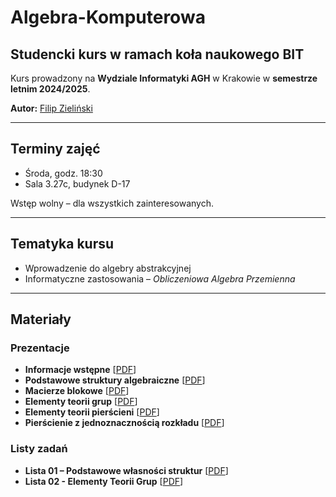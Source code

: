 # Algebra-Komputerowa

## Studencki kurs w ramach koła naukowego BIT

Kurs prowadzony na **Wydziale Informatyki AGH** w Krakowie w **semestrze letnim 2024/2025**.

**Autor:** [Filip Zieliński](https://github.com/mlodyjesienin)

---

## Terminy zajęć

- Środa, godz. 18:30
- Sala 3.27c, budynek D-17

Wstęp wolny – dla wszystkich zainteresowanych.

---

## Tematyka kursu

- Wprowadzenie do algebry abstrakcyjnej
- Informatyczne zastosowania – *Obliczeniowa Algebra Przemienna*

---

## Materiały

### Prezentacje

- **Informacje wstępne** [[PDF](https://mlodyjesienin.github.io/Algebra-Komputerowa/pdf/01wstep.pdf)]
- **Podstawowe struktury algebraiczne** [[PDF](https://mlodyjesienin.github.io/Algebra-Komputerowa/pdf/02powtorzenie.pdf)]
- **Macierze blokowe** [[PDF](https://mlodyjesienin.github.io/Algebra-Komputerowa/pdf/03blokowe-macierze.pdf)]
- **Elementy teorii grup** [[PDF](https://mlodyjesienin.github.io/Algebra-Komputerowa/pdf/04teoria-grup.pdf)]
- **Elementy teorii pierścieni** [[PDF](https://mlodyjesienin.github.io/Algebra-Komputerowa/pdf/05teoria-pierscieni.pdf)]
- **Pierścienie z jednoznacznością rozkładu** [[PDF](https://mlodyjesienin.github.io/Algebra-Komputerowa/pdf/06rozkladalnosc.pdf)]

### Listy zadań

- **Lista 01 – Podstawowe własności struktur** [[PDF](https://mlodyjesienin.github.io/Algebra-Komputerowa/pdf/zadania01.pdf)]
- **Lista 02 - Elementy Teorii Grup** [[PDF](https://mlodyjesienin.github.io/Algebra-Komputerowa/pdf/zadania02.pdf)]
